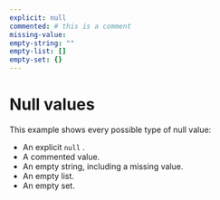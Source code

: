 ```yaml
---
explicit: null
commented: # this is a comment
missing-value:
empty-string: ""
empty-list: []
empty-set: {}
---
```

# Null values

This example shows every possible type of null value:

- An explicit `null` .
- A commented value.
- An empty string, including a missing value.
- An empty list.
- An empty set.
